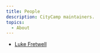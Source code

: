 ```yaml
---
title: People
description: CityCamp maintainers.
topics:
  - About
---
```


- [Luke Fretwell](https://lukefretwell.com)